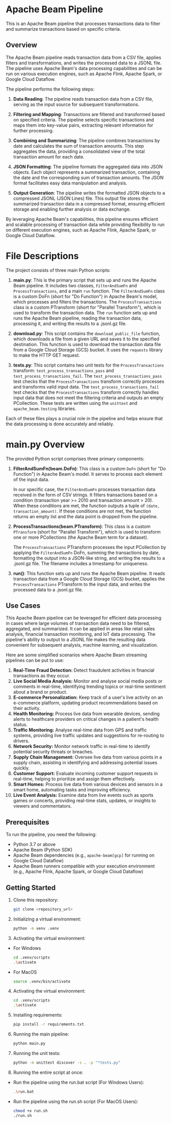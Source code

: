 # Apache Beam Pipeline

This is an Apache Beam pipeline that processes transactions data to filter and summarize transactions based on specific criteria.

## Overview

The Apache Beam pipeline reads transaction data from a CSV file, applies filters and transformations, and writes the processed data to a JSONL file. The pipeline uses Apache Beam's data processing capabilities and can be run on various execution engines, such as Apache Flink, Apache Spark, or Google Cloud Dataflow.

The pipeline performs the following steps:

1. **Data Reading**: The pipeline reads transaction data from a CSV file, serving as the input source for subsequent transformations.

2. **Filtering and Mapping**: Transactions are filtered and transformed based on specified criteria. The pipeline selects specific transactions and maps them into key-value pairs, extracting relevant information for further processing.

3. **Combining and Summarizing**: The pipeline combines transactions by date and calculates the sum of transaction amounts. This step aggregates the data, providing a consolidated view of the total transaction amount for each date.

4. **JSON Formatting**: The pipeline formats the aggregated data into JSON objects. Each object represents a summarized transaction, containing the date and the corresponding sum of transaction amounts. The JSON format facilitates easy data manipulation and analysis.

5. **Output Generation**: The pipeline writes the formatted JSON objects to a compressed JSONL (JSON Lines) file. This output file stores the summarized transaction data in a compressed format, ensuring efficient storage and enabling further analysis or data exchange.

By leveraging Apache Beam's capabilities, this pipeline ensures efficient and scalable processing of transaction data while providing flexibility to run on different execution engines, such as Apache Flink, Apache Spark, or Google Cloud Dataflow.

# File Descriptions

The project consists of three main Python scripts:

1. **main.py**: This is the primary script that sets up and runs the Apache Beam pipeline. It includes two classes, `FilterAndSumFn` and `ProcessTransactions`, and a main `run` function. The `FilterAndSumFn` class is a custom DoFn (short for "Do Function") in Apache Beam's model, which processes and filters the transactions. The `ProcessTransactions` class is a custom PTransform (short for "Parallel Transform"), which is used to transform the transaction data. The `run` function sets up and runs the Apache Beam pipeline, reading the transaction data, processing it, and writing the results to a .jsonl.gz file.

2. **download.py**: This script contains the `download_public_file` function, which downloads a file from a given URL and saves it to the specified destination. This function is used to download the transaction data file from a Google Cloud Storage (GCS) bucket. It uses the `requests` library to make the HTTP GET request.

3. **tests.py**: This script contains two unit tests for the `ProcessTransactions` transform: `test_process_transactions_pass` and `test_process_transactions_fail`. The `test_process_transactions_pass` test checks that the `ProcessTransactions` transform correctly processes and transforms valid input data. The `test_process_transactions_fail` test checks that the `ProcessTransactions` transform correctly handles input data that does not meet the filtering criteria and outputs an empty PCollection. These tests are written using the `unittest` and `apache_beam.testing` libraries.

Each of these files plays a crucial role in the pipeline and helps ensure that the data processing is done accurately and reliably.

# main.py Overview

The provided Python script comprises three primary components:

1. **FilterAndSumFn(beam.DoFn)**: This class is a custom `DoFn` (short for "Do Function") in Apache Beam's model. It serves to process each element of the input data.

    In our specific case, the `FilterAndSumFn` processes transaction data received in the form of CSV strings. It filters transactions based on a condition (transaction year >= 2010 and transaction amount > 20). When these conditions are met, the function outputs a tuple of `(date, transaction_amount)`. If these conditions are not met, the function returns an empty list and the data point is dropped from the pipeline.

2. **ProcessTransactions(beam.PTransform)**: This class is a custom `PTransform` (short for "Parallel Transform"), which is used to transform one or more PCollections (the Apache Beam term for a dataset). 

    The `ProcessTransactions` PTransform processes the input PCollection by applying the `FilterAndSumFn` DoFn, summing the transactions by date, formatting the output into a JSON-like string, and writing the results to a .jsonl.gz file. The filename includes a timestamp for uniqueness. 

3. **run()**: This function sets up and runs the Apache Beam pipeline. It reads transaction data from a Google Cloud Storage (GCS) bucket, applies the `ProcessTransactions` PTransform to the input data, and writes the processed data to a .jsonl.gz file.

## Use Cases

This Apache Beam pipeline can be leveraged for efficient data processing in cases where large volumes of transaction data need to be filtered, aggregated, and summarized. It can be applied in areas like retail sales analysis, financial transaction monitoring, and IoT data processing. The pipeline's ability to output to a JSONL file makes the resulting data convenient for subsequent analysis, machine learning, and visualization.

Here are some simplified scenarios where Apache Beam streaming pipelines can be put to use:

1. **Real-Time Fraud Detection:** Detect fraudulent activities in financial transactions as they occur.
2. **Live Social Media Analysis:** Monitor and analyse social media posts or comments in real-time, identifying trending topics or real-time sentiment about a brand or product.
3. **E-commerce Personalization:** Keep track of a user's live activity on an e-commerce platform, updating product recommendations based on their activity.
4. **Health Monitoring:** Process live data from wearable devices, sending alerts to healthcare providers on critical changes in a patient's health status.
5. **Traffic Monitoring:** Analyse real-time data from GPS and traffic systems, providing live traffic updates and suggestions for re-routing to drivers.
6. **Network Security:** Monitor network traffic in real-time to identify potential security threats or breaches.
7. **Supply Chain Management:** Oversee live data from various points in a supply chain, assisting in identifying and addressing potential issues quickly.
8. **Customer Support:** Evaluate incoming customer support requests in real-time, helping to prioritize and assign them effectively.
9. **Smart Homes:** Process live data from various devices and sensors in a smart home, automating tasks and improving efficiency.
10. **Live Event Analysis:** Examine data from live events such as sports games or concerts, providing real-time stats, updates, or insights to viewers and commentators.


## Prerequisites

To run the pipeline, you need the following:

- Python 3.7 or above
- Apache Beam (Python SDK)
- Apache Beam dependencies (e.g., `apache-beam[gcp]` for running on Google Cloud Dataflow)
- Apache Beam runners compatible with your execution environment (e.g., Apache Flink, Apache Spark, or Google Cloud Dataflow)

## Getting Started

1. Clone this repository:

   ```bash
   git clone <repository_url>

2. Initializing a virtual environment:

    ```bash
    python -m venv .venv

3. Activating the virtual environment:

* For Windows
    ```bash
    cd .venv/scripts
    .\activate

* For MacOS
    ```bash
    source .venv/bin/activate

4. Activating the virtual environment:

    ```bash
    cd .venv/scripts
    .\activate

5. Installing requirements:

    ```bash
    pip install -r requirements.txt

6. Running the main pipeline:

    ```bash
    python main.py

7. Running the unit tests:

    ```bash
    python -m unittest discover -s . -p "*tests.py"

8. Running the entire script at once:
* Run the pipeline using the run.bat script (For Windows Users):
    ```bash
    .\run.bat

* Run the pipeline using the run.sh script (For MacOS Users):
    ```bash
    chmod +x run.sh
    ./run.sh